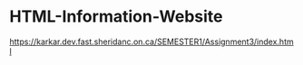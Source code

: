 # HTML-Information-Website
https://karkar.dev.fast.sheridanc.on.ca/SEMESTER1/Assignment3/index.html
